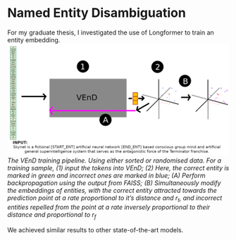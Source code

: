 # Named Entity Disambiguation

For my graduate thesis, I investigated the use of Longformer to train an entity embedding.
![](../../assets/img/vend.png)
*The VEnD training pipeline. Using either sorted or randomised data. For a training sample, (1) input the tokens into VEnD; (2) Here, the correct entity is marked in green and incorrect ones are marked in blue; (A) Perform backpropagation using the output from FAISS; (B) Simultaneously modify the embeddings of entities, with the correct entity attracted towards the prediction point at a rate proportional to it’s distance and r<sub>t</sub>, and incorrect entities repelled from the point at a rate inversely proportional to their distance and proportional to r<sub>f</sub>*

We achieved similar results to other state-of-the-art models.
